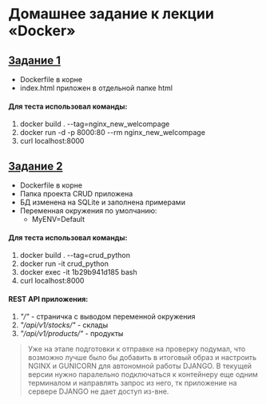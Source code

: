 # Домашнее задание к лекции «Docker»

## [Задание 1](./Task1)

* Dockerfile в корне
* index.html приложен в отдельной папке html

#### Для теста использовал команды:
1. docker build . --tag=nginx_new_welcompage
2. docker run -d -p 8000:80 --rm nginx_new_welcompage
3. curl localhost:8000

## [Задание 2](./Task2)

* Dockerfile в корне
* Папка проекта CRUD приложена
* БД изменена на SQLite и заполнена примерами
* Переменная окружения по умолчанию:
  * MyENV=Default

#### Для теста использовал команды:
1. docker build . --tag=crud_python
2. docker run -it crud_python
3. docker exec -it 1b29b941d185 bash
4. curl localhost:8000

#### REST API приложения:
1. *"/"* - страничка с выводом переменной окружения
2. *"/api/v1/stocks/"* - склады
3. *"/api/v1/products/"* - продукты

> Уже на этапе подготовки к отправке на проверку подумал, что возможно лучше было бы добавить в итоговый образ и настроить NGINX и GUNICORN для автономной работы DJANGO.
> В текущей версии нужно паралельно подключаться к контейнеру еще одним терминалом и направлять запрос из него, тк приложение на сервере DJANGO не дает доступ из-вне.

